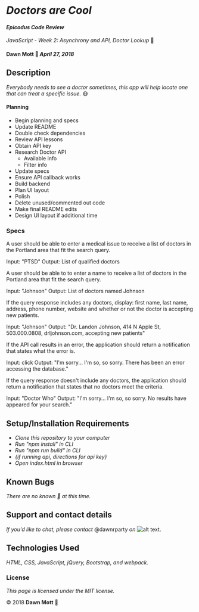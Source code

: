<!-- Twitter icon from https://github.com/carlsednaoui/gitsocial -->
[1.1]: http://i.imgur.com/tXSoThF.png (twitter icon with padding)

# _Doctors are Cool_

#### _Epicodus Code Review_
_JavaScript - Week 2: Asynchrony and API, Doctor Lookup_ :hospital:

#### **Dawn Mott** :sunrise_over_mountains: _April 27, 2018_

## Description

_Everybody needs to see a doctor sometimes, this app will help locate one that can treat a specific issue._ :mask:

#### Planning

* Begin planning and specs
* Update README
* Double check dependencies
* Review API lessons
* Obtain API key
* Research Doctor API
   * Available info
   * Filter info
* Update specs
* Ensure API callback works
* Build backend
* Plan UI layout
* Polish
 * Delete unused/commented out code
 * Make final README edits
 * Design UI layout if additional time

### Specs

A user should be able to enter a medical issue to receive a list of doctors in the Portland area that fit the search query.

Input: "PTSD" Output: List of qualified doctors

A user should be able to to enter a name to receive a list of doctors in the Portland area that fit the search query.

Input: "Johnson" Output: List of doctors named Johnson

If the query response includes any doctors, display: first name, last name, address, phone number, website and whether or not the doctor is accepting new patients.

Input: "Johnson" Output: "Dr. Landon Johnson, 414 N Apple St, 503.000.0808, drljohnson.com, accepting new patients"

If the API call results in an error, the application should return a notification that states what the error is.

Input: click Output: "I'm sorry... I'm so, so sorry. There has been an error accessing the database."

If the query response doesn't include any doctors, the application should return a notification that states that no doctors meet the criteria.

Input: "Doctor Who" Output: "I'm sorry... I'm so, so sorry. No results have appeared for your search."


## Setup/Installation Requirements

* _Clone this repository to your computer_
* _Run "npm install" in CLI_
* _Run "npm run build" in CLI_
* _{if running api, directions for api key}_
* _Open index.html in browser_


## Known Bugs

_There are no known :bug: at this time._

## Support and contact details

_If you'd like to chat, please contact_ @dawnrparty _on_ ![alt text][1.1].

## Technologies Used

_HTML, CSS, JavaScript, jQuery, Bootstrap, and webpack._

### License

*This page is licensed under the MIT license.*

&copy; 2018 **Dawn Mott** :sunrise_over_mountains:
